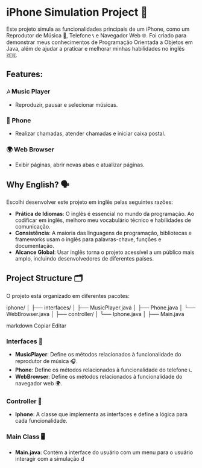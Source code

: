 # iPhone Simulation Project 📱

Este projeto simula as funcionalidades principais de um iPhone, como um Reprodutor de Música 🎵, Telefone 📞 e Navegador Web 🌐. Foi criado para demonstrar meus conhecimentos de Programação Orientada a Objetos em Java, além de ajudar a praticar e melhorar minhas habilidades no inglês 🇬🇧.

## Features:

### 🎶 Music Player
- Reproduzir, pausar e selecionar músicas.

### 📱 Phone
- Realizar chamadas, atender chamadas e iniciar caixa postal.

### 🌍 Web Browser
- Exibir páginas, abrir novas abas e atualizar páginas.

## Why English? 🗣️

Escolhi desenvolver este projeto em inglês pelas seguintes razões:

- **Prática de Idiomas**: O inglês é essencial no mundo da programação. Ao codificar em inglês, melhoro meu vocabulário técnico e habilidades de comunicação.
- **Consistência**: A maioria das linguagens de programação, bibliotecas e frameworks usam o inglês para palavras-chave, funções e documentação.
- **Alcance Global**: Usar inglês torna o projeto acessível a um público mais amplo, incluindo desenvolvedores de diferentes países.

## Project Structure 🗂️

O projeto está organizado em diferentes pacotes:

iphone/ │ ├── interfaces/ │ ├── MusicPlayer.java │ ├── Phone.java │ └── WebBrowser.java │ ├── controller/ │ └── Iphone.java │ ├── Main.java

markdown
Copiar
Editar

### Interfaces 📄

- **MusicPlayer**: Define os métodos relacionados à funcionalidade do reprodutor de música 🎧.
- **Phone**: Define os métodos relacionados à funcionalidade do telefone 📞.
- **WebBrowser**: Define os métodos relacionados à funcionalidade do navegador web 🌍.

### Controller 🧳

- **Iphone**: A classe que implementa as interfaces e define a lógica para cada funcionalidade.

### Main Class 🖥️

- **Main.java**: Contém a interface do usuário com um menu para o usuário interagir com a simulação d
